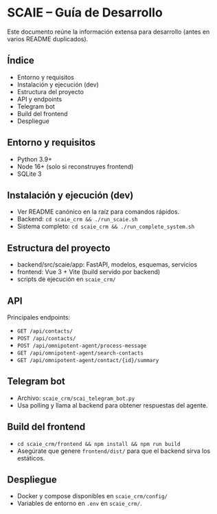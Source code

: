 # SCAIE – Guía de Desarrollo

Este documento reúne la información extensa para desarrollo (antes en varios README duplicados).

## Índice
- Entorno y requisitos
- Instalación y ejecución (dev)
- Estructura del proyecto
- API y endpoints
- Telegram bot
- Build del frontend
- Despliegue

## Entorno y requisitos
- Python 3.9+
- Node 16+ (solo si reconstruyes frontend)
- SQLite 3

## Instalación y ejecución (dev)
- Ver README canónico en la raíz para comandos rápidos.
- Backend: `cd scaie_crm && ./run_scaie.sh`
- Sistema completo: `cd scaie_crm && ./run_complete_system.sh`

## Estructura del proyecto
- backend/src/scaie/app: FastAPI, modelos, esquemas, servicios
- frontend: Vue 3 + Vite (build servido por backend)
- scripts de ejecución en `scaie_crm/`

## API
Principales endpoints:
- `GET /api/contacts/`
- `POST /api/contacts/`
- `POST /api/omnipotent-agent/process-message`
- `GET /api/omnipotent-agent/search-contacts`
- `GET /api/omnipotent-agent/contact/{id}/summary`

## Telegram bot
- Archivo: `scaie_crm/scai_telegram_bot.py`
- Usa polling y llama al backend para obtener respuestas del agente.

## Build del frontend
- `cd scaie_crm/frontend && npm install && npm run build`
- Asegúrate que genere `frontend/dist/` para que el backend sirva los estáticos.

## Despliegue
- Docker y compose disponibles en `scaie_crm/config/`
- Variables de entorno en `.env` en `scaie_crm/`.
